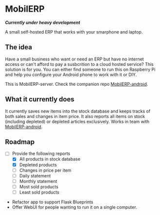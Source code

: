 # MobilERP

**_Currently under heavy development_**

A small self-hosted ERP that works with your smarphone and laptop.

## The idea

Have a small business who want or need an ERP but have no internet access or can't afford to pay a susbcrition to a cloud hosted service? This solution is for you.
You can either find someone to run this on Raspberry Pi and help you configure your Android phone to work with it or DIY.

This is MobilERP-server. Check the companion repo [MobilERP-android][1].

## What it currently does

It currently saves new items into the stock database and keeps tracks of both sales and changes in item price. It also reports all items on stock (including depleted) or depleted articles exclusively. Works in team with [MobilERP-android][1].

## Roadmap

- [ ] Provide the following reports
	- [x] All products in stock database
	- [x] Depleted products
	- [ ] Changes in price per item
	- [ ] Daily statement
	- [ ] Monthly statement
	- [ ] Most sold products
	- [ ] Least sold products
- Refactor app to support Flask Blueprints
- Offer WebUI for people wanting to run it on a single computer.

[1]: https://github.com/eligiobz/mobilerp-android